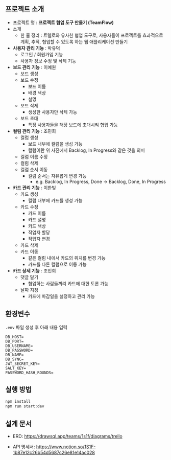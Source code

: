 ## 프로젝트 소개

- 프로젝트 명 : **프로젝트 협업 도구 만들기 (TeamFlow)**
- 소개
  - 한 줄 정리 : 트렐로와 유사한 협업 도구로, 사용자들이 프로젝트를 효과적으로 계획, 추적, 협업할 수 있도록 하는 웹 애플리케이션 만들기
- **사용자 관리 기능** : 박유덕
  - 로그인 / 회원가입 기능
  - 사용자 정보 수정 및 삭제 기능
- **보드 관리 기능** : 이예원
  - 보드 생성
  - 보드 수정
    - 보드 이름
    - 배경 색상
    - 설명
  - 보드 삭제
    - 생성한 사용자만 삭제 가능
  - 보드 초대
    - 특정 사용자들을 해당 보드에 초대시켜 협업 가능
- **컬럼 관리 기능** : 조민희
  - 컬럼 생성
    - 보드 내부에 컬럼을 생성 가능
    - 컬럼이란 위 사진에서 Backlog, In Progress와 같은 것을 의미
  - 컬럼 이름 수정
  - 컬럼 삭제
  - 컬럼 순서 이동
    - 컬럼 순서는 자유롭게 변경 가능
      - e.g. Backlog, In Progress, Done → Backlog, Done, In Progress
- **카드 관리 기능** : 이한빛
  - 카드 생성
    - 컬럼 내부에 카드를 생성 가능
  - 카드 수정
    - 카드 이름
    - 카드 설명
    - 카드 색상
    - 작업자 할당
    - 작업자 변경
  - 카드 삭제
  - 카드 이동
    - 같은 컬럼 내에서 카드의 위치를 변경 가능
    - 카드를 다른 컬럼으로 이동 가능
- **카드 상세 기능** : 조민희
  - 댓글 달기
    - 협업하는 사람들끼리 카드에 대한 토론 가능
  - 날짜 지정
    - 카드에 마감일을 설정하고 관리 가능

## 환경변수

`.env` 파일 생성 후 아래 내용 입력

```
DB_HOST=
DB_PORT=
DB_USERNAME=
DB_PASSWORD=
DB_NAME=
DB_SYNC=
JWT_SECRET_KEY=
SALT_KEY=
PASSWORD_HASH_ROUNDS=
```

## 실행 방법

```sh
npm install
npm run start:dev
```

## 설계 문서

- ERD: https://drawsql.app/teams/1s1f/diagrams/trello

- API 명세서: https://www.notion.so/1S1F-1b87e12c26b54d5687c26e81e14ac028